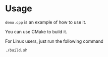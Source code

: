 # Usage

`demo.cpp` is an example of how to use it.

You can use CMake to build it.

For Linux users, just run the following command
``` bash
./build.sh
```
